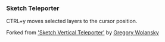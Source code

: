 ### Sketch Teleporter

CTRL+y moves selected layers to the cursor position.

Forked from ['Sketch Vertical Teleporter'](https://github.com/wolanski/sketch-vertical-teleporter) by [Gregory Wolansky](https://github.com/wolanski)
